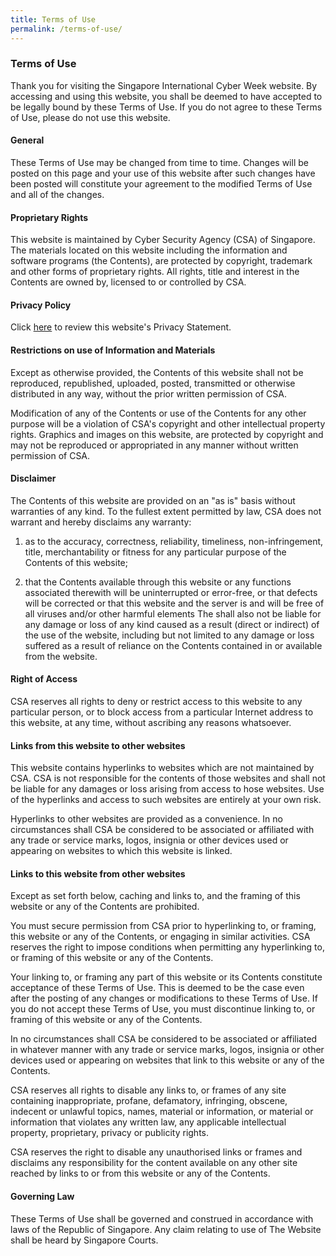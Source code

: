 ```yaml
---
title: Terms of Use
permalink: /terms-of-use/
---
```

### **Terms of Use**

Thank you for visiting the Singapore International Cyber Week  website. By accessing and using this website, you shall be deemed to have accepted to be legally bound by these Terms of Use. If you do not agree to these Terms of Use, please do not use this website.

#### General

These Terms of Use may be changed from time to time. Changes will be posted on this page and your use of this website after such changes have been posted will constitute your agreement to the modified Terms of Use and all of the changes.

#### Proprietary Rights

This website is maintained by Cyber Security Agency (CSA) of Singapore. The materials located on this website including the information and software programs (the Contents), are protected by copyright, trademark and other forms of proprietary rights. All rights, title and interest in the Contents are owned by, licensed to or controlled by CSA.

#### Privacy Policy

Click [here](/privacy/) to review this website's Privacy Statement.

#### Restrictions on use of Information and Materials

Except as otherwise provided, the Contents of this website shall not be reproduced, republished, uploaded, posted, transmitted or otherwise distributed in any way, without the prior written permission of CSA.

Modification of any of the Contents or use of the Contents for any other purpose will be a violation of CSA's copyright and other intellectual property rights. Graphics and images on this website, are protected by copyright and may not be reproduced or appropriated in any manner without written permission of CSA.

#### Disclaimer

The Contents of this website are provided on an "as is" basis without warranties of any kind. To the fullest extent permitted by law, CSA does not warrant and hereby disclaims any warranty:

1. as to the accuracy, correctness, reliability, timeliness, non-infringement, title, merchantability or fitness for any particular purpose of the Contents of this website;

2. that the Contents available through this website or any functions associated therewith will be uninterrupted or error-free, or that defects will be corrected or that this website and the server is and will be free of all viruses and/or other harmful elements
The shall also not be liable for any damage or loss of any kind caused as a result (direct or indirect) of the use of the website, including but not limited to any damage or loss suffered as a result of reliance on the Contents contained in or available from the website.

#### Right of Access

CSA reserves all rights to deny or restrict access to this website to any particular person, or to block access from a particular Internet address to this website, at any time, without ascribing any reasons whatsoever.

#### Links from this website to other websites

This website contains hyperlinks to websites which are not maintained by CSA. CSA is not responsible for the contents of those websites and shall not be liable for any damages or loss arising from access to hose websites. Use of the hyperlinks and access to such websites are entirely at your own risk.

Hyperlinks to other websites are provided as a convenience. In no circumstances shall CSA be considered to be associated or affiliated with any trade or service marks, logos, insignia or other devices used or appearing on websites to which this website is linked.

#### Links to this website from other websites

Except as set forth below, caching and links to, and the framing of this website or any of the Contents are prohibited.

You must secure permission from CSA prior to hyperlinking to, or framing, this website or any of the Contents, or engaging in similar activities. CSA reserves the right to impose conditions when permitting any hyperlinking to, or framing of this website or any of the Contents.

Your linking to, or framing any part of this website or its Contents constitute acceptance of these Terms of Use. This is deemed to be the case even after the posting of any changes or modifications to these Terms of Use. If you do not accept these Terms of Use, you must discontinue linking to, or framing of this website or any of the Contents.

In no circumstances shall CSA be considered to be associated or affiliated in whatever manner with any trade or service marks, logos, insignia or other devices used or appearing on websites that link to this website or any of the Contents.

CSA reserves all rights to disable any links to, or frames of any site containing inappropriate, profane, defamatory, infringing, obscene, indecent or unlawful topics, names, material or information, or material or information that violates any written law, any applicable intellectual property, proprietary, privacy or publicity rights.

CSA reserves the right to disable any unauthorised links or frames and disclaims any responsibility for the content available on any other site reached by links to or from this website or any of the Contents.

#### Governing Law

These Terms of Use shall be governed and construed in accordance with laws of the Republic of Singapore. Any claim relating to use of The Website shall be heard by Singapore Courts.